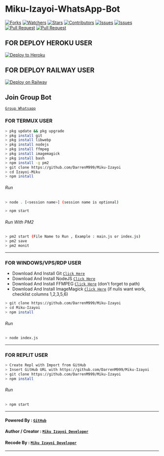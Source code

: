 # Miku-Izayoi-WhatsApp-Bot
<a href="https://github.com/DarrenM999/Miku-Izayoi/network/members"><img title="Forks" src="https://img.shields.io/github/forks/DarrenM999/Miku-Izayoi?label=Forks&color=blue&style=flat-square"></a>
<a href="https://github.com/DarrenM999/Miku-Izayoi/watchers"><img title="Watchers" src="https://img.shields.io/github/watchers/DarrenM999/Miku-Izayoi?label=Watchers&color=green&style=flat-square"></a>
<a href="https://github.com/DarrenM999/Miku-Izayoi/stargazers"><img title="Stars" src="https://img.shields.io/github/stars/DarrenM999/Miku-Izayoi?label=Stars&color=yellow&style=flat-square"></a>
<a href="https://github.com/DarrenM999/Miku-Izayoi/graphs/contributors"><img title="Contributors" src="https://img.shields.io/github/contributors/DarrenM999/Miku-Izayoi?label=Contributors&color=blue&style=flat-square"></a>
<a href="https://github.com/DarrenM999/Miku-Izayoi/issues"><img title="Issues" src="https://img.shields.io/github/issues/DarrenM999/Miku-Izayoi?label=Issues&color=success&style=flat-square"></a>
<a href="https://github.com/DarrenM999/Miku-Izayoi/issues?q=is%3Aissue+is%3Aclosed"><img title="Issues" src="https://img.shields.io/github/issues-closed/DarrenM999/Miku-Izayoi?label=Issues&color=red&style=flat-square"></a>
<a href="https://github.com/DarrenM999/Miku-Izayoi/pulls"><img title="Pull Request" src="https://img.shields.io/github/issues-pr/DarrenM999/Miku-Izayoi?label=PullRequest&color=success&style=flat-square"></a>
<a href="https://github.com/DarrenM999/Miku-Izayoi/pulls?q=is%3Apr+is%3Aclosed"><img title="Pull Request" src="https://img.shields.io/github/issues-pr-closed/DarrenM999/Miku-Izayoi?label=PullRequest&color=red&style=flat-square"></a>

## FOR DEPLOY HEROKU USER


<p><a href="https://heroku.com/deploy?template="https://github.com/DarrenM999/Miku-Izayoi"> <img src="https://www.herokucdn.com/deploy/button.svg" alt="Deploy to Heroku" /></a></p>


## FOR DEPLOY RAILWAY USER


[![Deploy on Railway](https://railway.app/button.svg)](https://railway.app/new/template?template=https%3A%2F%2Fgithub.com%2FDarrenM999%2FMiku-Izayoi)

## Join Group Bot
[`Group Whatsapp`](https://chat.whatsapp.com/IsBsA8Z6CaJGvRxaSDDuWB)
### FOR TERMUX USER
```bash
> pkg update && pkg upgrade
> pkg install git
> pkg install libwebp
> pkg install nodejs
> pkg install ffmpeg
> pkg install imagemagick
> pkg install bash
> npm install -g pm2
> git clone https://github.com/DarrenM999/Miku-Izayoi
> cd Izayoi-Miku
> npm install
```
###### Run
```bash
> node . [<session name>] (session name is optional)
```

```bash
> npm start
```
###### Run With PM2
```bash
> pm2 start (File Name to Run , Example : main.js or index.js)
> pm2 save
> pm2 monit
```

---------

### FOR WINDOWS/VPS/RDP USER
* Download And Install Git [`Click Here`](https://git-scm.com/downloads) <br>
* Download And Install NodeJS [`Click Here`](https://nodejs.org/en/download) <br>
* Download And Install FFMPEG [`Click Here`](https://ffmpeg.org/download.html) (don't forget to path) 
* Download And Install ImageMagick [`Click Here`](https://imagemagick.org/script/download.php) (if nulis want work,  checklist columns 1,2,3,5,6) 
```bash
> git clone https://github.com/DarrenM999/Miku-Izayoi
> cd Miku-Izayoi
> npm install
```
###### Run
```bash
> node index.js
```
--------------

### FOR REPLIT USER
```bash
> Create Repl with Import from GitHub
> Insert GitHub URL with https://github.com/DarrenM999/Miku-Izayoi
> git clone https://github.com/DarrenM999/Miku-Izayoi
> npm install
```
###### Run
```bash
> npm start
```

---------------

#### Powered By : [`GitHub`](https://github.com/)

#### Author / Creator : [`Miku Izayoi Developer`](https://github.com/DarenM999/Miku-Izayoi)

#### Recode By : [`Miku Izayoi Developer`](https://youtube.com/channel/UCKik_26MSZsgfI1c-l2YO2g)

---------------
